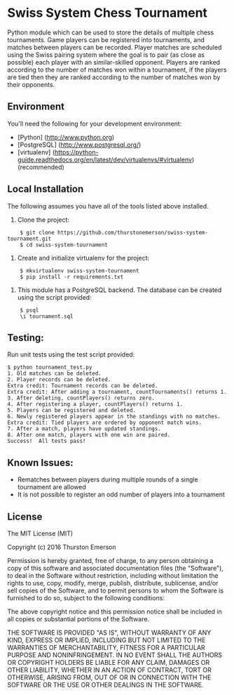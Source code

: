 # Swiss System Chess Tournament

Python module which can be used to store the details of multiple chess tournaments. Game players can be registered into tournaments, and matches between players can be recorded. Player matches are scheduled using the Swiss pairing system where the goal is to pair (as close as possible) each player with an similar-skilled opponent. Players are ranked according to the number of matches won within a tournament,
if the players are tied then they are ranked according to the number of matches won by their opponents. 


## Environment

You'll need the following for your development environment:

- [Python] (http://www.python.org)
- [PostgreSQL] (http://www.postgresql.org/)
- [virtualenv] (https://python-guide.readthedocs.org/en/latest/dev/virtualenvs/#virtualenv) (recommended)

## Local Installation

The following assumes you have all of the tools listed above installed.

1. Clone the project:

```
	$ git clone https://github.com/thurstonemerson/swiss-system-tournament.git
	$ cd swiss-system-tournament
```

1. Create and initialize virtualenv for the project:

```
	$ mkvirtualenv swiss-system-tournament
	$ pip install -r requirements.txt
```

1. This module has a PostgreSQL backend. The database can be created using the script provided:

```
	$ psql
	\i tournament.sql
```
	
## Testing:

Run unit tests using the test script provided:

	$ python tournament_test.py
	1. Old matches can be deleted.
	2. Player records can be deleted.
	Extra credit: Tournament records can be deleted.
	Extra credit: After adding a tournament, countTournaments() returns 1.
	3. After deleting, countPlayers() returns zero.
	4. After registering a player, countPlayers() returns 1.
	5. Players can be registered and deleted.
	6. Newly registered players appear in the standings with no matches.
	Extra credit: Tied players are ordered by opponent match wins.
	7. After a match, players have updated standings.
	8. After one match, players with one win are paired.
	Success!  All tests pass!

## Known Issues:

- Rematches between players during multiple rounds of a single tournament are allowed
- It is not possible to register an odd number of players into a tournament

## License

The MIT License (MIT)

Copyright (c) 2016 Thurston Emerson

Permission is hereby granted, free of charge, to any person obtaining a copy of this software and associated documentation files (the "Software"), to deal in the Software without restriction, including without limitation the rights to use, copy, modify, merge, publish, distribute, sublicense, and/or sell copies of the Software, and to permit persons to whom the Software is furnished to do so, subject to the following conditions:

The above copyright notice and this permission notice shall be included in all copies or substantial portions of the Software.

THE SOFTWARE IS PROVIDED "AS IS", WITHOUT WARRANTY OF ANY KIND, EXPRESS OR IMPLIED, INCLUDING BUT NOT LIMITED TO THE WARRANTIES OF MERCHANTABILITY, FITNESS FOR A PARTICULAR PURPOSE AND NONINFRINGEMENT. IN NO EVENT SHALL THE AUTHORS OR COPYRIGHT HOLDERS BE LIABLE FOR ANY CLAIM, DAMAGES OR OTHER LIABILITY, WHETHER IN AN ACTION OF CONTRACT, TORT OR OTHERWISE, ARISING FROM, OUT OF OR IN CONNECTION WITH THE SOFTWARE OR THE USE OR OTHER DEALINGS IN THE SOFTWARE.
